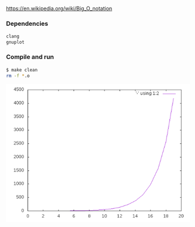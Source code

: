 https://en.wikipedia.org/wiki/Big_O_notation

### Dependencies
```
clang
gnuplot
```

### Compile and run

```bash
$ make clean
rm -f *.o
```
![](image/exponential.png)
